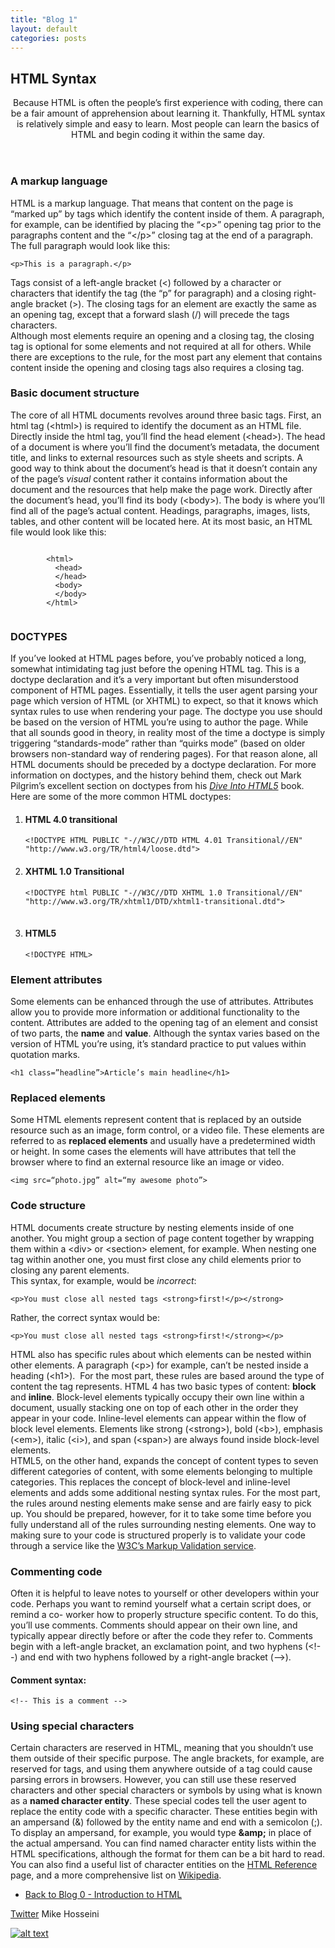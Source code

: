 ```yaml
---
title: "Blog 1"
layout: default
categories: posts
---
```

<h2>HTML Syntax</h2>
</header>
<main role="main">
  <article role="article">
    <header>
      <p>Because HTML is often the people&rsquo;s first experience with coding, there can be a fair amount of apprehension about learning it. Thankfully, HTML syntax is                  relatively simple and easy to learn. Most people can learn the basics of HTML and begin coding it within the same day.</p>
    </header>
    <section>
      <h3>A markup language</h3>
      <p>HTML is a markup language. That means that content on the page is &ldquo;marked up&rdquo; by tags which identify the content inside of them. A paragraph, for example, can be identified by placing the &ldquo;&lt;p&gt;&rdquo; opening tag prior to the paragraphs content and the &ldquo;&lt;/p&gt;&rdquo; closing tag at the end of a paragraph. The full paragraph would look like this:</p>
      <pre><code>&lt;p&gt;This is a paragraph.&lt;/p&gt;</code></pre>
      <p>Tags consist of a left-angle bracket (&lt;) followed by a character or characters that identify the tag (the &ldquo;p&rdquo; for paragraph) and a closing right-angle bracket (&gt;). The closing tags for an element are exactly the same as an opening tag, except that a forward slash (/) will precede the tags characters.<br>
        Although most elements require an opening and a closing tag, the closing tag is optional for some elements and not required at all for others. While there are exceptions to the rule, for the most part any element that contains content inside the opening and closing tags also requires a closing tag.</p>
    </section>
    <section>
      <h3>Basic document structure</h3>
      <p>The core of all HTML documents revolves around three basic tags. First, an html tag (&lt;html&gt;) is required to identify the document as an HTML file. Directly inside       the html tag, you&rsquo;ll find the head element (&lt;head&gt;). The head of a document is where you&rsquo;ll find the document&rsquo;s metadata, the document title, and         links to external resources such as style sheets and scripts. A good way to think about the document&rsquo;s head is that it doesn&rsquo;t contain any of the page&rsquo;s        <em>visual</em> content rather it contains information about the document and the resources that help make the page work. Directly after the document&rsquo;s head,              you&rsquo;ll find its body (&lt;body&gt;). The body is where you&rsquo;ll find all of the page&rsquo;s actual content. Headings, paragraphs, images, lists, tables, and          other content will be located here. At its most basic, an HTML file would look like this:</p>
      <pre><code>
        &lt;html&gt;     
          &lt;head&gt;
          &lt;/head&gt;
          &lt;body&gt;
          &lt;/body&gt;
        &lt;/html&gt;
        </code></pre>
    </section>
    <section>
      <h3>DOCTYPES</h3>
      <p>If you&rsquo;ve looked at HTML pages before, you&rsquo;ve probably noticed a long, somewhat intimidating tag just before the opening HTML tag. This is a doctype               declaration and it&rsquo;s a very important but often misunderstood component of HTML pages. Essentially, it tells the user agent parsing your page which version of HTML         (or XHTML) to expect, so that it knows which syntax rules to use when rendering your page. The doctype you use should be based on the version of HTML you&rsquo;re using to       author the page. While that all sounds good in theory, in reality most of the time a doctype is simply triggering &ldquo;standards-mode&rdquo; rather than &ldquo;quirks         mode&rdquo; (based on older browsers non-standard way of rendering pages). For that reason alone, all HTML documents should be preceded by a doctype declaration. For more       information on doctypes, and the history behind them, check out Mark Pilgrim&rsquo;s excellent section on doctypes from his <em><a                                               href="http://diveintohtml5.info/semantics.html#the-doctype" title="Dive into HTML5">Dive Into HTML5</a></em> book. Here are some of the more common HTML doctypes:</p>
      <ol>
        <li><h4 class="dtd">HTML 4.0 transitional</h4></li>
        <pre><code>&lt;!DOCTYPE HTML PUBLIC &quot;-//W3C//DTD HTML 4.01 Transitional//EN&quot; &quot;http://www.w3.org/TR/html4/loose.dtd&quot;&gt;</code></pre>
        <li><h4 class="dtd">XHTML 1.0 Transitional</h4></li>
        <pre><code>&lt;!DOCTYPE html PUBLIC &quot;-//W3C//DTD XHTML 1.0 Transitional//EN&quot; &quot;http://www.w3.org/TR/xhtml1/DTD/xhtml1-transitional.dtd&quot;&gt;</code>             </pre>
        <li><h4 class="dtd">HTML5</h4></li>
        <pre><code>&lt;!DOCTYPE HTML&gt;</code></pre>
      </ol>
    </section>
    <section>
      <h3>Element attributes</h3>
      <p>Some elements can be enhanced through the use of attributes. Attributes allow you to provide more information or additional functionality to the content. Attributes are       added to the opening tag of an element and consist of two parts, the <strong>name</strong> and <strong>value</strong>. Although the syntax varies based on the version of         HTML you&rsquo;re using, it&rsquo;s standard practice to put values within quotation marks.</p>
      <pre><code>&lt;h1 class=&rdquo;headline&rdquo;&gt;Article&rsquo;s main headline&lt;/h1&gt;</code></pre>
    </section>
    <section>
      <h3>Replaced elements</h3>
      <p>Some HTML elements represent content that is replaced by an outside resource such as an image, form control, or a video file. These elements are referred to as <strong>replaced elements</strong> and usually have a predetermined width or height. In some cases the elements will have attributes that tell the browser where to find an external resource like an image or video.</p>
      <pre><code>&lt;img src=&ldquo;photo.jpg&rdquo; alt=&ldquo;my awesome photo&rdquo;&gt;&nbsp;</code></pre>
    </section>
    <section>
      <h3>Code structure</h3>
      <p>HTML documents create structure by nesting elements inside of one another. You might group a section of page content together by wrapping them within a &lt;div&gt; or         &lt;section&gt; element, for example. When nesting one tag within another one, you must first close any child elements prior to closing any parent elements. <br>
      This syntax, for example, would be <em>incorrect</em>:</p>
      <pre class="wrong"><code>&lt;p&gt;You must close all nested tags &lt;strong&gt;first!&lt;/p&gt;&lt;/strong&gt;</code></pre>
      <p>Rather, the correct syntax would be:</p>
      <pre class="correct"><code>&lt;p&gt;You must close all nested tags &lt;strong&gt;first!&lt;/strong&gt;&lt;/p&gt;</code></pre>
      <p>HTML also has specific rules about which elements can be nested within other elements. A paragraph (&lt;p&gt;) for example, can&rsquo;t be nested inside a heading             (&lt;h1&gt;). &nbsp;For the most part, these rules are based around the type of content the tag represents. HTML 4 has two basic types of content: <strong>block</strong>         and <strong>inline</strong>. Block-level elements typically occupy their own line within a document, usually stacking one on top of each other in the order they appear in        your code. Inline-level elements can appear within the flow of block level elements. Elements like strong (&lt;strong&gt;), bold (&lt;b&gt;), emphasis (&lt;em&gt;),              italic (&lt;i&gt;), and span (&lt;span&gt;) are always found inside block-level elements. <br>
       HTML5, on the other hand, expands the concept of content types to seven different categories of content, with some elements belonging to multiple categories. This                replaces the concept of block-level and inline-level elements and adds some additional nesting syntax rules. For the most part, the rules around nesting elements make            sense and are fairly easy to pick up. You should be prepared, however, for it to take some time before you fully understand all of the rules surrounding nesting elements.        One way to making sure to your code is structured properly is to validate your code through a service like the <a href="http://validator.w3.org" title="W3C markup                validator">W3C&rsquo;s Markup Validation service</a>.</p>
    </section>
    <section>
      <h3>Commenting code</h3>
      <p>Often it is helpful to leave notes to yourself or other developers within your code. Perhaps you want to remind yourself what a certain script does, or remind a co-           worker how to properly structure specific content. To do this, you&rsquo;ll use comments. Comments should appear on their own line, and typically appear directly before or       after the code they refer to. Comments begin with a left-angle bracket, an exclamation point, and two hyphens (&lt;!--) and end with two hyphens followed by a right-angle       bracket (--&gt;).</p>
      <h4>Comment syntax:</h4>
      <pre><code>&lt;!-- This is a comment --&gt;</code></pre>
    </section>
    <section>
      <h3>Using special characters</h3>
      <p>Certain characters are reserved in HTML, meaning that you shouldn&rsquo;t use them outside of their specific purpose. The angle brackets, for example, are reserved for       tags, and using them anywhere outside of a tag could cause parsing errors in browsers. However, you can still use these reserved characters and other special characters or       symbols by using what is known as a <strong>named character entity</strong>. These special codes tell the user agent to replace the entity code with a specific character.       These entities begin with an ampersand (&amp;) followed by the entity name and end with a semicolon (;). To display an ampersand, for example, you would type                     <strong>&amp;amp;</strong> in place of the actual ampersand. You can find named character entity lists within the HTML specifications, although the format for them can be       a bit hard to read. You can also find a useful list of character entities on the <a href="reference.html#named">HTML Reference</a> page, and a more comprehensive list on         <a href="http://en.wikipedia.org/wiki/List_of_XML_and_HTML_character_entity_references" title="Character entity reference">Wikipedia</a>.</p>
    </section>
  </article>
  <nav role="navigation">
    <ul>
      <li><a href="2020-08-31-Blog-0.html" title="Introduction to HTML"> Back to Blog 0 - Introduction to HTML</a></li>
    </ul>
  </nav>
  <footer role="contentinfo">
  <p><a href="http://www.twitter.com/mikehosseini92" title="Follow Me On Twitter" target="_blank">Twitter</a> Mike Hosseini</p>
</footer>

[![alt text][1.1]][1]

[1.1]: http://i.imgur.com/tXSoThF.png (twitter icon with padding)

[1]: http://www.twitter.com/mikehosseini92
